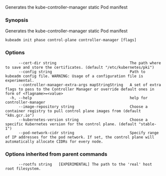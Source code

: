 
Generates the kube-controller-manager static Pod manifest

### Synopsis

Generates the kube-controller-manager static Pod manifest

```
kubeadm init phase control-plane controller-manager [flags]
```

### Options

```
      --cert-dir string                                 The path where to save and store the certificates. (default "/etc/kubernetes/pki")
      --config string                                   Path to kubeadm config file. WARNING: Usage of a configuration file is experimental.
      --controller-manager-extra-args mapStringString   A set of extra flags to pass to the Controller Manager or override default ones in form of <flagname>=<value>
  -h, --help                                            help for controller-manager
      --image-repository string                         Choose a container registry to pull control plane images from (default "k8s.gcr.io")
      --kubernetes-version string                       Choose a specific Kubernetes version for the control plane. (default "stable-1")
      --pod-network-cidr string                         Specify range of IP addresses for the pod network. If set, the control plane will automatically allocate CIDRs for every node.
```

### Options inherited from parent commands

```
      --rootfs string   [EXPERIMENTAL] The path to the 'real' host root filesystem.
```

